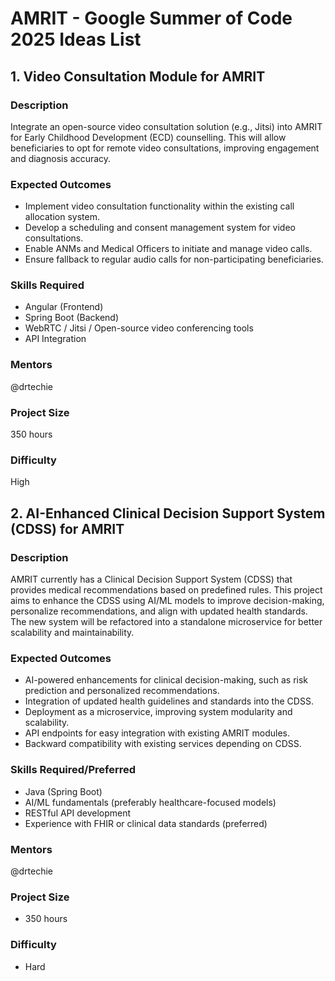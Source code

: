 # AMRIT - Google Summer of Code 2025 Ideas List

## 1. Video Consultation Module for AMRIT

### Description
Integrate an open-source video consultation solution (e.g., Jitsi) into AMRIT for Early Childhood Development (ECD) counselling. This will allow beneficiaries to opt for remote video consultations, improving engagement and diagnosis accuracy.

### Expected Outcomes
- Implement video consultation functionality within the existing call allocation system.
- Develop a scheduling and consent management system for video consultations.
- Enable ANMs and Medical Officers to initiate and manage video calls.
- Ensure fallback to regular audio calls for non-participating beneficiaries.

### Skills Required
- Angular (Frontend)
- Spring Boot (Backend)
- WebRTC / Jitsi / Open-source video conferencing tools
- API Integration

### Mentors
@drtechie

### Project Size
350 hours

### Difficulty
High

## 2. AI-Enhanced Clinical Decision Support System (CDSS) for AMRIT

### Description
AMRIT currently has a Clinical Decision Support System (CDSS) that provides medical recommendations based on predefined rules. This project aims to enhance the CDSS using AI/ML models to improve decision-making, personalize recommendations, and align with updated health standards. The new system will be refactored into a standalone microservice for better scalability and maintainability.

### Expected Outcomes
- AI-powered enhancements for clinical decision-making, such as risk prediction and personalized recommendations.
- Integration of updated health guidelines and standards into the CDSS.
- Deployment as a microservice, improving system modularity and scalability.
- API endpoints for easy integration with existing AMRIT modules.
- Backward compatibility with existing services depending on CDSS.

### Skills Required/Preferred
- Java (Spring Boot)
- AI/ML fundamentals (preferably healthcare-focused models)
- RESTful API development
- Experience with FHIR or clinical data standards (preferred)

### Mentors
@drtechie

### Project Size
- 350 hours

### Difficulty
- Hard

